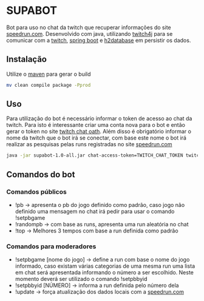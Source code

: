 # SUPABOT

Bot para uso no chat da twitch que recuperar informações do site [speedrun.com](http://www.speedrun.com). Desenvolvido com java, utilizando [twitch4j](https://twitch4j.github.io/) para se comunicar com a [twitch](http://twitch.com), [spring boot](https://spring.io/projects/spring-boot) e [h2database](https://www.h2database.com/html/main.html) em persistir os dados.

## Instalação

Utilize o [maven](https://maven.apache.org/) para gerar o build

```bash
mv clean compile package -Pprod
```

## Uso

Para utilização do bot é necessário informar o token de acesso ao chat da twitch. Para isto é interessante criar uma conta nova para o bot e então gerar o token no site [twitch chat oath](https://twitchapps.com/tmi/). Além disso é obrigatório informar o nome da twitch que o bot irá se conectar, com base este nome o bot irá realizar as pesquisas pelas runs registradas no site [speedrun.com](http://speedrun.com)
```bash
java -jar supabot-1.0-all.jar chat-access-token=TWITCH_CHAT_TOKEN twitch-name=TWITCH_NAME
```

## Comandos do bot
### Comandos públicos
* !pb -> apresenta o pb do jogo definido como padrão, caso jogo não definido uma mensagem no chat irá pedir para usar o comando !setpbgame
* !randompb -> com base as runs, apresenta uma run aleatória no chat
* !top -> Melhores 3 tempos com base a run definida como padrão

### Comandos para moderadores
* !setpbgame [nome do jogo] -> define a run com base o nome do jogo informado, caso existam várias categorias de uma mesma run uma lista em chat será apresentada informando o número a ser escolhido. Neste momento deverá ser utilizado o comando !setpbbyid
* !setpbbyid [NÚMERO] -> informa a run definida pelo número dela
* !update -> força atualização dos dados locais com a [speedrun.com](http://www.speedrun.com)
